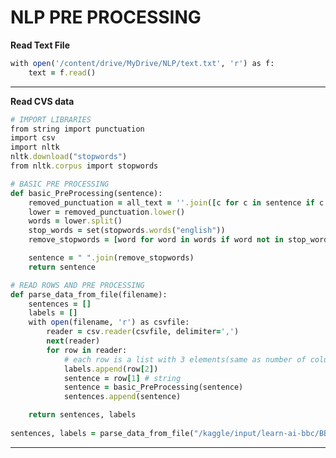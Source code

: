 # NLP PRE PROCESSING

**Read Text File**
```ruby
with open('/content/drive/MyDrive/NLP/text.txt', 'r') as f:
    text = f.read()
```
-----------------------------------------------------------------------------------------------
**Read CVS data**
```ruby
# IMPORT LIBRARIES
from string import punctuation
import csv
import nltk
nltk.download("stopwords")
from nltk.corpus import stopwords

# BASIC PRE PROCESSING
def basic_PreProcessing(sentence):
    removed_punctuation = all_text = ''.join([c for c in sentence if c not in punctuation]) # text is string
    lower = removed_punctuation.lower()
    words = lower.split()
    stop_words = set(stopwords.words("english"))  
    remove_stopwords = [word for word in words if word not in stop_words]

    sentence = " ".join(remove_stopwords)
    return sentence

# READ ROWS AND PRE PROCESSING
def parse_data_from_file(filename):
    sentences = []
    labels = []
    with open(filename, 'r') as csvfile:
        reader = csv.reader(csvfile, delimiter=',')
        next(reader)
        for row in reader:
            # each row is a list with 3 elements(same as number of columns)
            labels.append(row[2])
            sentence = row[1] # string
            sentence = basic_PreProcessing(sentence)
            sentences.append(sentence)

    return sentences, labels
    
sentences, labels = parse_data_from_file("/kaggle/input/learn-ai-bbc/BBC News Train.csv")    
```
------------------------------------------------------------------------------
